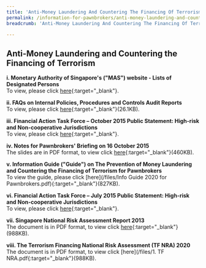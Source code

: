 ```yaml
---
title: 'Anti-Money Laundering And Countering The Financing Of Terrorism'
permalink: /information-for-pawnbrokers/anti-money-laundering-and-countering-the-financing-of-terrorism/
breadcrumb: 'Anti-Money Laundering And Countering The Financing Of Terrorism'

---
```



Anti-Money Laundering and Countering the Financing of Terrorism
---

**i. Monetary Authority of Singapore's ("MAS") website - Lists of Designated Persons** <br>
To view, please click [here](http://www.mas.gov.sg/Regulations-and-Financial-Stability/Anti-Money-Laundering-Countering-The-Financing-Of-Terrorism-And-Targeted-Financial-Sanctions/Targeted-Financial-Sanctions/Lists-of-Designated-Individuals-and-Entities.aspx){:target="_blank"}.<br>

**ii. FAQs on Internal Policies, Procedures and Controls Audit Reports** <br>
To view, please click [here](/files/FAQsonPPCaudit.pdf){:target="_blank"}(26.1KB).<br>

**iii. Financial Action Task Force – October 2015 Public Statement: High-risk and Non-cooperative Jurisdictions** <br>
To view, please click [here]( https://www.mas.gov.sg/publications/fatf-statement/2015/june-2015-fatf-statement){:target="_blank"}.<br>   

**iv. Notes for Pawnbrokers' Briefing on 16 October 2015** <br>
The slides are in PDF format, to view click [here](/files/AMLCFTNotes.pdf){:target="_blank"}(460KB).<br>

**v. Information Guide ("Guide") on The Prevention of Money Laundering and Countering the Financing of Terrorism for Pawnbrokers** <br>
To view the guide, please click [here](/files/Info Guide 2020 for Pawnbrokers.pdf){:target="_blank"}(827KB).<br>

**vi. Financial Action Task Force – July 2015 Public Statement: High-risk and Non-cooperative Jurisdictions** <br>
To view, please click [here](https://www.mas.gov.sg/publications/fatf-statement/2015/june-2015-fatf-statement){:target="_blank"}.<br>


**vii. Singapore National Risk Assessment Report 2013** <br>
The document is in PDF format, to view click [here](/files/SingaporeNRAReport2013_24032015.pdf){:target="_blank"}(988KB).<br>

**viii. The Terrorism Financing National Risk Assessment (TF NRA) 2020** <br>
The document is in PDF format, to view click [here](/files/1. TF NRA.pdf{:target="_blank"}(988KB).<br>
